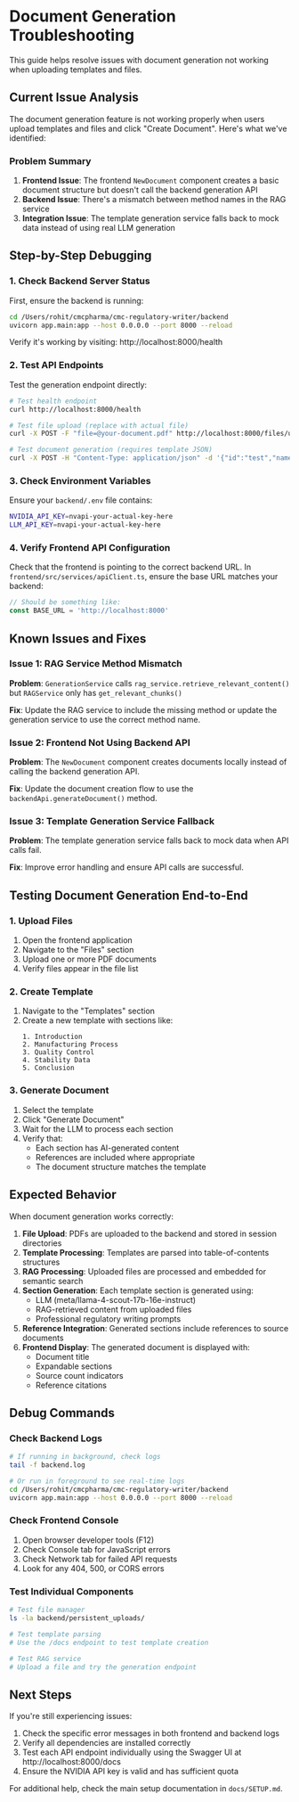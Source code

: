 # Document Generation Troubleshooting

This guide helps resolve issues with document generation not working when uploading templates and files.

## Current Issue Analysis

The document generation feature is not working properly when users upload templates and files and click "Create Document". Here's what we've identified:

### Problem Summary

1. **Frontend Issue**: The frontend `NewDocument` component creates a basic document structure but doesn't call the backend generation API
2. **Backend Issue**: There's a mismatch between method names in the RAG service
3. **Integration Issue**: The template generation service falls back to mock data instead of using real LLM generation

## Step-by-Step Debugging

### 1. Check Backend Server Status

First, ensure the backend is running:

```bash
cd /Users/rohit/cmcpharma/cmc-regulatory-writer/backend
uvicorn app.main:app --host 0.0.0.0 --port 8000 --reload
```

Verify it's working by visiting: http://localhost:8000/health

### 2. Test API Endpoints

Test the generation endpoint directly:

```bash
# Test health endpoint
curl http://localhost:8000/health

# Test file upload (replace with actual file)
curl -X POST -F "file=@your-document.pdf" http://localhost:8000/files/upload/test-session

# Test document generation (requires template JSON)
curl -X POST -H "Content-Type: application/json" -d '{"id":"test","name":"Test Template","description":"","toc":[{"id":"1","title":"Introduction","level":1}]}' http://localhost:8000/generation/generate/test-session
```

### 3. Check Environment Variables

Ensure your `backend/.env` file contains:

```bash
NVIDIA_API_KEY=nvapi-your-actual-key-here
LLM_API_KEY=nvapi-your-actual-key-here
```

### 4. Verify Frontend API Configuration

Check that the frontend is pointing to the correct backend URL. In `frontend/src/services/apiClient.ts`, ensure the base URL matches your backend:

```typescript
// Should be something like:
const BASE_URL = 'http://localhost:8000'
```

## Known Issues and Fixes

### Issue 1: RAG Service Method Mismatch

**Problem**: `GenerationService` calls `rag_service.retrieve_relevant_content()` but `RAGService` only has `get_relevant_chunks()`

**Fix**: Update the RAG service to include the missing method or update the generation service to use the correct method name.

### Issue 2: Frontend Not Using Backend API

**Problem**: The `NewDocument` component creates documents locally instead of calling the backend generation API.

**Fix**: Update the document creation flow to use the `backendApi.generateDocument()` method.

### Issue 3: Template Generation Service Fallback

**Problem**: The template generation service falls back to mock data when API calls fail.

**Fix**: Improve error handling and ensure API calls are successful.

## Testing Document Generation End-to-End

### 1. Upload Files

1. Open the frontend application
2. Navigate to the "Files" section
3. Upload one or more PDF documents
4. Verify files appear in the file list

### 2. Create Template

1. Navigate to the "Templates" section
2. Create a new template with sections like:
   ```
   1. Introduction
   2. Manufacturing Process
   3. Quality Control
   4. Stability Data
   5. Conclusion
   ```

### 3. Generate Document

1. Select the template
2. Click "Generate Document" 
3. Wait for the LLM to process each section
4. Verify that:
   - Each section has AI-generated content
   - References are included where appropriate
   - The document structure matches the template

## Expected Behavior

When document generation works correctly:

1. **File Upload**: PDFs are uploaded to the backend and stored in session directories
2. **Template Processing**: Templates are parsed into table-of-contents structures
3. **RAG Processing**: Uploaded files are processed and embedded for semantic search
4. **Section Generation**: Each template section is generated using:
   - LLM (meta/llama-4-scout-17b-16e-instruct)
   - RAG-retrieved content from uploaded files
   - Professional regulatory writing prompts
5. **Reference Integration**: Generated sections include references to source documents
6. **Frontend Display**: The generated document is displayed with:
   - Document title
   - Expandable sections
   - Source count indicators
   - Reference citations

## Debug Commands

### Check Backend Logs

```bash
# If running in background, check logs
tail -f backend.log

# Or run in foreground to see real-time logs
cd /Users/rohit/cmcpharma/cmc-regulatory-writer/backend
uvicorn app.main:app --host 0.0.0.0 --port 8000 --reload
```

### Check Frontend Console

1. Open browser developer tools (F12)
2. Check Console tab for JavaScript errors
3. Check Network tab for failed API requests
4. Look for any 404, 500, or CORS errors

### Test Individual Components

```bash
# Test file manager
ls -la backend/persistent_uploads/

# Test template parsing
# Use the /docs endpoint to test template creation

# Test RAG service
# Upload a file and try the generation endpoint
```

## Next Steps

If you're still experiencing issues:

1. Check the specific error messages in both frontend and backend logs
2. Verify all dependencies are installed correctly
3. Test each API endpoint individually using the Swagger UI at http://localhost:8000/docs
4. Ensure the NVIDIA API key is valid and has sufficient quota

For additional help, check the main setup documentation in `docs/SETUP.md`.
